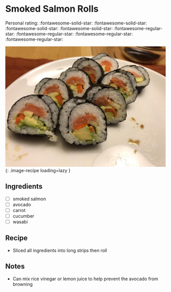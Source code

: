 <!-- Needs Manual Review -->

# Smoked Salmon Rolls

<!-- {cts} rating=1; (User can specify rating on scale of 1-5) -->

Personal rating: :fontawesome-solid-star: :fontawesome-solid-star: :fontawesome-solid-star: :fontawesome-solid-star: :fontawesome-regular-star: :fontawesome-regular-star: :fontawesome-regular-star: :fontawesome-regular-star:

<!-- {cte} -->

<!-- {cts} name_image=smoked_salmon_rolls.jpg; (User can specify image name) -->

![smoked_salmon_rolls.jpg](./smoked_salmon_rolls.jpg){: .image-recipe loading=lazy }

<!-- {cte} -->

## Ingredients

* [ ] smoked salmon
* [ ] avocado
* [ ] carrot
* [ ] cucumber
* [ ] wasabi

## Recipe

* Sliced all ingredients into long strips then roll

## Notes

* Can mix rice vinegar or lemon juice to help prevent the avocado from browning
